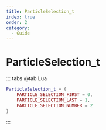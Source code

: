 ```yaml
---
title: ParticleSelection_t
index: true
order: 2
category:
  - Guide
---
```


# ParticleSelection_t
::: tabs
@tab Lua
```lua
ParticleSelection_t = {
    PARTICLE_SELECTION_FIRST = 0,
    PARTICLE_SELECTION_LAST = 1,
    PARTICLE_SELECTION_NUMBER = 2
}
```
:::